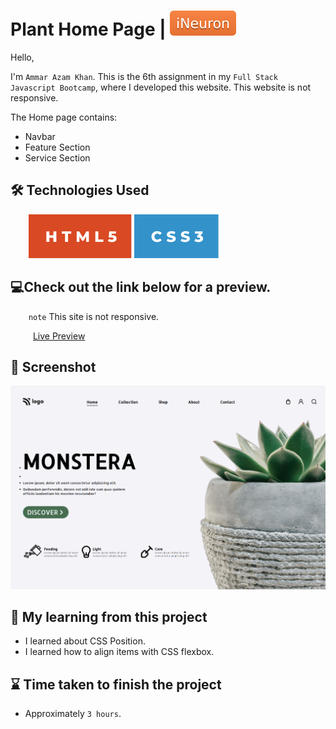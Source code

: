 # Plant Home Page | [![iNeuron](./photos/iNeuron-badge.svg)](https://ineuron.ai/)

Hello,

I'm `Ammar Azam Khan`. This is the 6th assignment in my `Full Stack Javascript Bootcamp`, where I developed this website. This website is not responsive.

The Home page contains:

- Navbar
- Feature Section
- Service Section

## 🛠 Technologies Used

&emsp; &ensp; [![HTML5](./photos/HTML%20badge.svg)](https://developer.mozilla.org/en-US/docs/Web/HTML) [![CSS3](./photos/CSS%20badge.svg)](https://developer.mozilla.org/en-US/docs/Web/CSS)

## 💻Check out the link below for a preview.

&emsp; &ensp; `note` This site is not responsive.

&emsp; &ensp; &ensp;[Live Preview](https://plantex-landing-page.netlify.app)

## 📸 Screenshot

![Project Screenshort](./png.png)

## 📝 My learning from this project

- I learned about CSS Position.
- I learned how to align items with CSS flexbox.

## ⌛ Time taken to finish the project

- Approximately `3 hours`.
